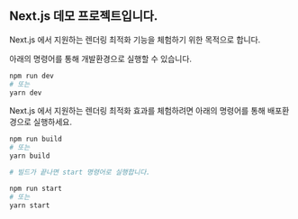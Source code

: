 ## Next.js 데모 프로젝트입니다.

Next.js 에서 지원하는 렌더링 최적화 기능을 체험하기 위한 목적으로 합니다.

아래의 명령어를 통해 개발환경으로 실행할 수 있습니다.

```bash
npm run dev
# 또는
yarn dev
```

Next.js 에서 지원하는 렌더링 최적화 효과를 체험하려면 아래의 명령어를 통해 배포환경으로 실행하세요.

```bash
npm run build
# 또는
yarn build

# 빌드가 끝나면 start 명령어로 실행합니다.

npm run start
# 또는
yarn start
```

